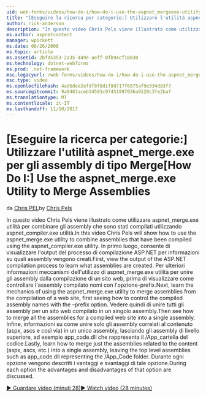 ```yaml
---
uid: web-forms/videos/how-do-i/how-do-i-use-the-aspnet_mergeexe-utility-to-merge-assemblies
title: "[Eseguire la ricerca per categorie:] Utilizzare l'utilità aspnet_merge.exe per unire assembly | Documenti Microsoft"
author: rick-anderson
description: "In questo video Chris Pels viene illustrato come utilizzare l'utilità aspnet_merge.exe per combinare gli assembly che sono stati compilati utilizzando l'utilit aspnet_compiler.exe..."
ms.author: aspnetcontent
manager: wpickett
ms.date: 06/26/2008
ms.topic: article
ms.assetid: 2bfd5353-2a35-449e-aeff-0fb94cf10030
ms.technology: dotnet-webforms
ms.prod: .net-framework
msc.legacyurl: /web-forms/videos/how-do-i/how-do-i-use-the-aspnet_mergeexe-utility-to-merge-assemblies
msc.type: video
ms.openlocfilehash: 4ad5dee2efdf8f8d1f8d717f6875af9e334d83f7
ms.sourcegitcommit: 9a9483aceb34591c97451997036a9120c3fe2baf
ms.translationtype: MT
ms.contentlocale: it-IT
ms.lasthandoff: 11/10/2017
---
```

<a name="how-do-i-use-the-aspnetmergeexe-utility-to-merge-assemblies"></a><span data-ttu-id="4f367-103">[Eseguire la ricerca per categorie:] Utilizzare l'utilità aspnet_merge.exe per gli assembly di tipo Merge</span><span class="sxs-lookup"><span data-stu-id="4f367-103">[How Do I:] Use the aspnet_merge.exe Utility to Merge Assemblies</span></span>
====================
<span data-ttu-id="4f367-104">da [Chris PEL](https://twitter.com/chrispels)</span><span class="sxs-lookup"><span data-stu-id="4f367-104">by [Chris Pels](https://twitter.com/chrispels)</span></span>

<span data-ttu-id="4f367-105">In questo video Chris Pels viene illustrato come utilizzare aspnet\_merge.exe utilità per combinare gli assembly che sono stati compilati utilizzando aspnet\_compiler.exe utilità.</span><span class="sxs-lookup"><span data-stu-id="4f367-105">In this video Chris Pels will show how to use the aspnet\_merge.exe utility to combine assemblies that have been compiled using the aspnet\_compiler.exe utility.</span></span> <span data-ttu-id="4f367-106">In primo luogo, consente di visualizzare l'output del processo di compilazione ASP.NET per informazioni su quali assembly vengono creati.</span><span class="sxs-lookup"><span data-stu-id="4f367-106">First, view the output of the ASP.NET compilation process to learn what assemblies are created.</span></span> <span data-ttu-id="4f367-107">Per ulteriori informazioni meccanismi dell'utilizzo di aspnet\_merge.exe utilità per unire gli assembly dalla compilazione di un sito web, prima di visualizzare come controllare l'assembly compilato nomi con l'opzione-prefix.</span><span class="sxs-lookup"><span data-stu-id="4f367-107">Next, learn the mechanics of using the aspnet\_merge.exe utility to merge assemblies from the compilation of a web site, first seeing how to control the compiled assembly names with the –prefix option.</span></span> <span data-ttu-id="4f367-108">Vedere quindi di unire tutti gli assembly per un sito web compilato in un singolo assembly.</span><span class="sxs-lookup"><span data-stu-id="4f367-108">Then see how to merge all the assemblies for a compiled web site into a single assembly.</span></span> <span data-ttu-id="4f367-109">Infine, informazioni su come unire solo gli assembly correlati al contenuto (aspx, ascs e così via) in un unico assembly, lasciando gli assembly di livello superiore, ad esempio app\_code.dll che rappresenta il /App\_cartella del codice.</span><span class="sxs-lookup"><span data-stu-id="4f367-109">Lastly, learn how to merge just the assemblies related to the content (aspx, ascs, etc.) into a single assembly, leaving the top level assemblies such as app\_code.dll representing the /App\_Code folder.</span></span> <span data-ttu-id="4f367-110">Durante ogni opzione vengono descritti i vantaggi e svantaggi di tale opzione.</span><span class="sxs-lookup"><span data-stu-id="4f367-110">During each option the advantages and disadvantages of that option are discussed.</span></span>

[<span data-ttu-id="4f367-111">&#9654; Guardare video (minuti 28)</span><span class="sxs-lookup"><span data-stu-id="4f367-111">&#9654; Watch video (28 minutes)</span></span>](https://channel9.msdn.com/Blogs/ASP-NET-Site-Videos/how-do-i-use-the-aspnet_mergeexe-utility-to-merge-assemblies)
